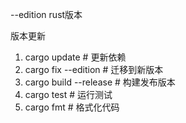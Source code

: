 --edition <YEAR> rust版本

版本更新

1. cargo update # 更新依赖
2. cargo fix --edition # 迁移到新版本
3. cargo build --release # 构建发布版本
4. cargo test # 运行测试
5. cargo fmt # 格式化代码


